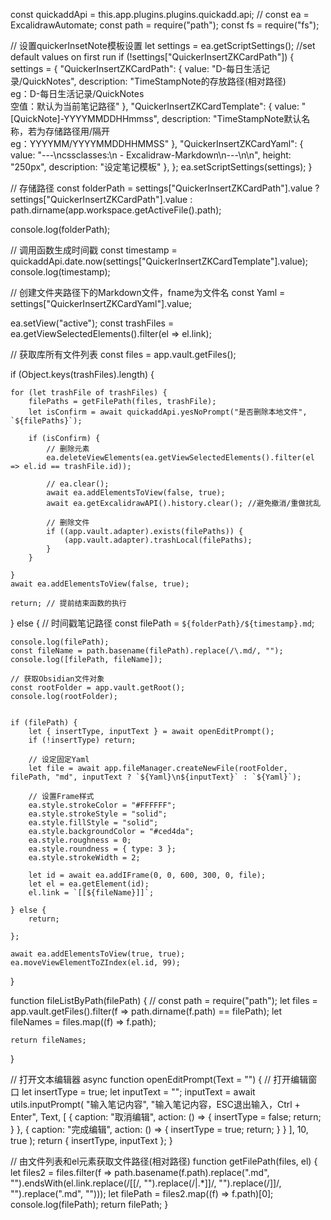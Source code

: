 
const quickaddApi = this.app.plugins.plugins.quickadd.api;
// const ea = ExcalidrawAutomate;
const path = require("path");
const fs = require("fs");

// 设置quickerInsetNote模板设置
let settings = ea.getScriptSettings();
//set default values on first run
if (!settings["QuickerInsertZKCardPath"]) {
	settings = {
		"QuickerInsertZKCardPath": {
			value: "D-每日生活记录/QuickNotes",
			description: "TimeStampNote的存放路径(相对路径)<br>eg：D-每日生活记录/QuickNotes<br>空值：默认为当前笔记路径"
		},
		"QuickerInsertZKCardTemplate": {
			value: "[QuickNote]-YYYYMMDDHHmmss",
			description: "TimeStampNote默认名称，若为存储路径用/隔开<br>eg：YYYYMM/YYYYMMDDHHMMSS"
		},
		"QuickerInsertZKCardYaml": {
			value: "---\ncssclasses:\n  - Excalidraw-Markdown\n---\n\n",
			height: "250px",
			description: "设定笔记模板"
		},
	};
	ea.setScriptSettings(settings);
}

// 存储路径
const folderPath = settings["QuickerInsertZKCardPath"].value ? settings["QuickerInsertZKCardPath"].value : path.dirname(app.workspace.getActiveFile().path);

console.log(folderPath);

// 调用函数生成时间戳
const timestamp = quickaddApi.date.now(settings["QuickerInsertZKCardTemplate"].value);
console.log(timestamp);

// 创建文件夹路径下的Markdown文件，fname为文件名
const Yaml = settings["QuickerInsertZKCardYaml"].value;

ea.setView("active");
const trashFiles = ea.getViewSelectedElements().filter(el => el.link);

// 获取库所有文件列表
const files = app.vault.getFiles();

if (Object.keys(trashFiles).length) {

	for (let trashFile of trashFiles) {
		filePaths = getFilePath(files, trashFile);
		let isConfirm = await quickaddApi.yesNoPrompt("是否删除本地文件", `${filePaths}`);

		if (isConfirm) {
			// 删除元素
			ea.deleteViewElements(ea.getViewSelectedElements().filter(el => el.id == trashFile.id));

			// ea.clear();
			await ea.addElementsToView(false, true);
			await ea.getExcalidrawAPI().history.clear(); //避免撤消/重做扰乱

			// 删除文件
			if ((app.vault.adapter).exists(filePaths)) {
				(app.vault.adapter).trashLocal(filePaths);
			}
		}

	}
	await ea.addElementsToView(false, true);

	return; // 提前结束函数的执行

} else {
	// 时间戳笔记路径
	const filePath = `${folderPath}/${timestamp}.md`;

	console.log(filePath);
	const fileName = path.basename(filePath).replace(/\.md/, "");
	console.log([filePath, fileName]);

	// 获取Obsidian文件对象
	const rootFolder = app.vault.getRoot();
	console.log(rootFolder);


	if (filePath) {
		let { insertType, inputText } = await openEditPrompt();
		if (!insertType) return;

		// 设定固定Yaml
		let file = await app.fileManager.createNewFile(rootFolder, filePath, "md", inputText ? `${Yaml}\n${inputText}` : `${Yaml}`);

		// 设置Frame样式
		ea.style.strokeColor = "#FFFFFF";
		ea.style.strokeStyle = "solid";
		ea.style.fillStyle = "solid";
		ea.style.backgroundColor = "#ced4da";
		ea.style.roughness = 0;
		ea.style.roundness = { type: 3 };
		ea.style.strokeWidth = 2;

		let id = await ea.addIFrame(0, 0, 600, 300, 0, file);
		let el = ea.getElement(id);
		el.link = `[[${fileName}]]`;

	} else {
		return;

	};

	await ea.addElementsToView(true, true);
	ea.moveViewElementToZIndex(el.id, 99);

}

function fileListByPath(filePath) {
	// const path = require("path");
	let files = app.vault.getFiles().filter(f => path.dirname(f.path) == filePath);
	let fileNames = files.map((f) => f.path);

	return fileNames;
}

// 打开文本编辑器
async function openEditPrompt(Text = "") {
	// 打开编辑窗口
	let insertType = true;
	let inputText = "";
	inputText = await utils.inputPrompt(
		"输入笔记内容",
		"输入笔记内容，ESC退出输入，Ctrl + Enter",
		Text,
		[
			{
				caption: "取消编辑",
				action: () => {
					insertType = false;
					return;
				}
			},
			{
				caption: "完成编辑",
				action: () => {
					insertType = true;
					return;
				}
			}
		],
		10,
		true
	);
	return { insertType, inputText };
}

// 由文件列表和el元素获取文件路径(相对路径)
function getFilePath(files, el) {
	let files2 = files.filter(f => path.basename(f.path).replace(".md", "").endsWith(el.link.replace(/\[\[/, "").replace(/\|.*]]/, "").replace(/\]\]/, "").replace(".md", "")));
	let filePath = files2.map((f) => f.path)[0];
	console.log(filePath);
	return filePath;
}